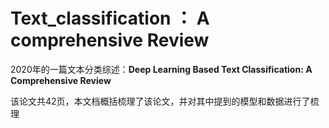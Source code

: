 # Text_classification ： A comprehensive Review
2020年的一篇文本分类综述：**Deep Learning Based Text Classification: A Comprehensive Review**

该论文共42页，本文档概括梳理了该论文，并对其中提到的模型和数据进行了梳理
